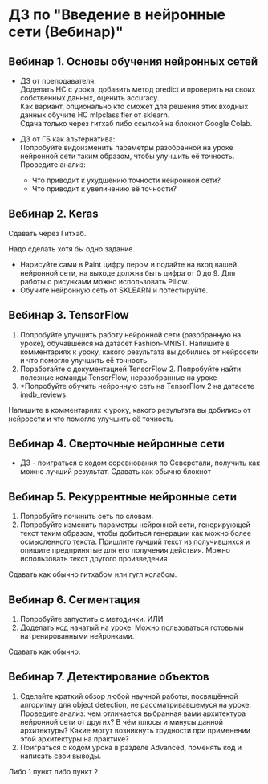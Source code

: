 # ДЗ по "Введение в нейронные сети (Вебинар)"

## Вебинар 1. Основы обучения нейронных сетей 
* ДЗ от преподавателя:  
Доделать НС с урока, добавить метод predict и проверить на своих собственных данных, 
оценить accuracy.  
Как вариант, опционально кто сможет для решения этих входных данных обучите НС mlpclassifier 
от sklearn.  
Сдача только через гитхаб либо ссылкой на блокнот Google Colab.  

* ДЗ от ГБ как альтернатива:  
Попробуйте видоизменить параметры разобранной на уроке нейронной сети таким образом, чтобы улучшить её точность. 
Проведите анализ:
  - Что приводит к ухудшению точности нейронной сети?
  - Что приводит к увеличению её точности?

## Вебинар 2. Keras
Сдавать через Гитхаб.

Надо сделать хотя бы одно задание.

- Нарисуйте сами в Paint цифру пером и подайте на вход вашей нейронной сети, на выходе должна быть цифра от 0 до 9. 
Для работы с рисунками можно использовать Pillow.
- Обучите нейронную сеть от SKLEARN и потестируйте.

## Вебинар 3. TensorFlow
1.	Попробуйте улучшить работу нейронной сети (разобранную на уроке), обучавшейся на датасет Fashion-MNIST. 
Напишите в комментариях к уроку, какого результата вы добились от нейросети и что помогло улучшить её точность
2.	Поработайте с документацией TensorFlow 2. Попробуйте найти полезные команды TensorFlow, неразобранные на уроке
3.	*Попробуйте обучить нейронную сеть на TensorFlow 2 на датасете imdb_reviews.

Напишите в комментариях к уроку, какого результата вы добились от нейросети и что
помогло улучшить её точность

## Вебинар 4. Сверточные нейронные сети
* ДЗ - поиграться с кодом соревнования по Северстали, получить как можно лучший результат.
Сдавать как обычно блокнот

## Вебинар 5. Рекуррентные нейронные сети
1. Попробуйте починить сеть по словам.
2. Попробуйте изменить параметры нейронной сети, генерирующей текст таким образом, чтобы добиться генерации как можно 
более осмысленного текста. Пришлите лучший текст из получившихся и опишите предпринятые для его получения действия. 
Можно использовать текст другого произведения  

Сдавать как обычно гитхабом или гугл колабом.

## Вебинар 6. Сегментация
1.	Попробуйте запустить с методички. ИЛИ
2.	Доделать код начатый на уроке. Можно пользоваться готовыми натренированными нейронками.

Сдавать как обычно.

## Вебинар 7. Детектирование объектов
1. Сделайте краткий обзор любой научной работы, посвящённой алгоритму для object detection, не рассматривавшемуся 
на уроке. Проведите анализ: чем отличается выбранная вами архитектура нейронной сети от других? В чём плюсы и минусы 
данной архитектуры? Какие могут возникнуть трудности при применении этой архитектуры на практике?
2. Поиграться с кодом урока в разделе Advanced, поменять код и написать свои выводы.

Либо 1 пункт либо пункт 2.
